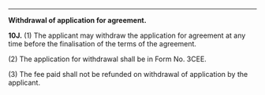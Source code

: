 ****

**Withdrawal of application for agreement.**

**10J.** (1) The applicant may withdraw the application for agreement at any time before the finalisation of the terms of the agreement.

(2) The application for withdrawal shall be in Form No. 3CEE.

(3) The fee paid shall not be refunded on withdrawal of application by the applicant.